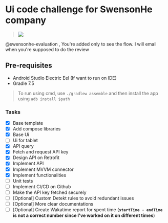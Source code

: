 # Ui code challenge for SwensonHe company
> <img src="https://img.shields.io/badge/Status-Work%20in%20progress-orange" />

@swensonhe-evaluation , You're added only to see the flow. I will email when you're supposed to do the review

## Pre-requisites
- Android Studio Electric Eel (If want to run on IDE)
- Gradle 7.5

> To run using cmd, use `./gradlew assemble` and then install the app using `adb install $path`

### Tasks
- [x] Base template
- [x] Add compose libraries
- [x] Base Ui
- [ ] Ui for tablet
- [x] API query
- [x] Fetch and request API key
- [x] Design API on Retrofit
- [x] Implement API
- [x] Implement MVVM connector
- [x] Implement functionalities
- [ ] Unit tests
- [ ] Implement CI/CD on Github
- [ ] Make the API key fetched securely
- [ ] [Optional] Custom Detekt rules to avoid redundant issues
- [ ] [Optional] More clear documentations
- [ ] [Optional] Create Wakatime report for spent time (**`startTime - endTime` is not a correct number since I've worked on it on different times**)
